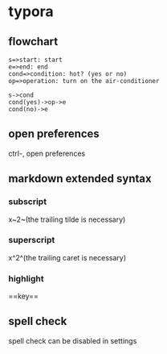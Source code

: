 # typora

## flowchart
```flow
s=>start: start
e=>end: end
cond=>condition: hot? (yes or no)
op=>operation: turn on the air-conditioner

s->cond
cond(yes)->op->e
cond(no)->e
```

## open preferences
ctrl-,  open preferences

## markdown extended syntax
### subscript
x~2~(the trailing tilde is necessary)
### superscript
x^2^(the trailing caret is necessary)
### highlight
==key==

## spell check
spell check can be disabled in settings
